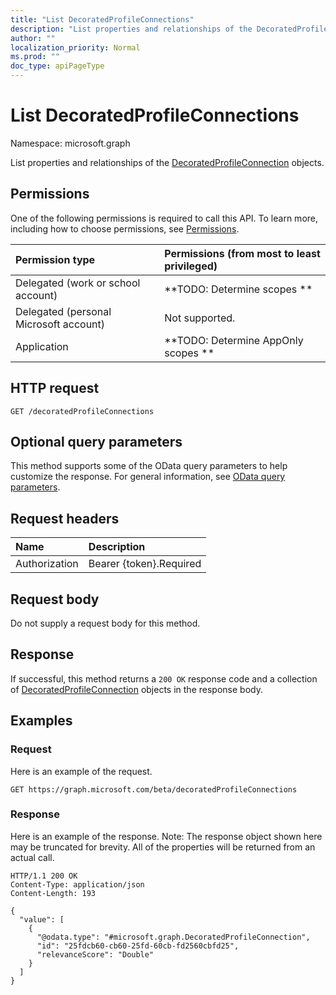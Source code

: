 ```yaml
---
title: "List DecoratedProfileConnections"
description: "List properties and relationships of the DecoratedProfileConnection objects."
author: ""
localization_priority: Normal
ms.prod: ""
doc_type: apiPageType
---
```


# List DecoratedProfileConnections

Namespace: microsoft.graph

List properties and relationships of the [DecoratedProfileConnection](../resources/decoratedprofileconnection.md) objects.

## Permissions
One of the following permissions is required to call this API. To learn more, including how to choose permissions, see [Permissions](/concepts/permissions-reference.md).

|Permission type|Permissions (from most to least privileged)|
|:---|:---|
|Delegated (work or school account)|**TODO: Determine scopes **|
|Delegated (personal Microsoft account)|Not supported.|
|Application|**TODO: Determine AppOnly scopes **|

## HTTP request
<!-- {
  "blockType": "ignored"
}
-->
``` http
GET /decoratedProfileConnections
```

## Optional query parameters
This method supports some of the OData query parameters to help customize the response. For general information, see [OData query parameters](/graph/query-parameters).

## Request headers
|Name|Description|
|:---|:---|
|Authorization|Bearer {token}.Required|

## Request body
Do not supply a request body for this method.

## Response
If successful, this method returns a `200 OK` response code and a collection of [DecoratedProfileConnection](../resources/decoratedprofileconnection.md) objects in the response body.

## Examples

### Request
Here is an example of the request.
<!-- {
  "blockType": "request",
  "name": "get_decoratedprofileconnection"
}
-->
``` http
GET https://graph.microsoft.com/beta/decoratedProfileConnections
```

### Response
Here is an example of the response. Note: The response object shown here may be truncated for brevity. All of the properties will be returned from an actual call.
<!-- {
  "blockType": "response",
  "truncated": true,
  "@odata.type": "collection(microsoft.graph.decoratedprofileconnection)"
}
-->
``` http
HTTP/1.1 200 OK
Content-Type: application/json
Content-Length: 193

{
  "value": [
    {
      "@odata.type": "#microsoft.graph.DecoratedProfileConnection",
      "id": "25fdcb60-cb60-25fd-60cb-fd2560cbfd25",
      "relevanceScore": "Double"
    }
  ]
}
```

